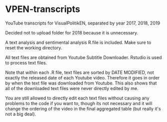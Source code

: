 # VPEN-transcripts
YouTube transcripts for VisualPolitikEN, separated by year 2017, 2018, 2019

Decided not to upload folder for 2018 because it is unnecessary. 

A text analysis and sentimental analysis R.file is included. Make sure to reset the working directory.

All text files are obtained from Youtube Subtitle Downloader. Rstudio is used to process text files. 

Note that within each .R file, text files are sorted by DATE MODIFIED, not exactly the released date of each Youtube video. Therefore it goes in order by when the text file was downloaded from Youtube. This also shows that all of the downloaded text files were never directly edited by me. 

You are still allowed to directly edit each text files without causing any problems to the code if you want to, though its not necessary and it will change the ordering of the video in the final aggregated table (but really it's not a big deal). 
